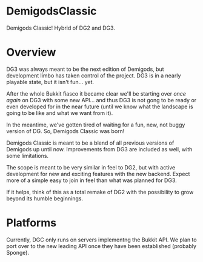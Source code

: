 DemigodsClassic
===============

Demigods Classic! Hybrid of DG2 and DG3.

Overview
========

DG3 was always meant to be the next edition of Demigods, but development limbo has taken control of the project. DG3 is in a nearly playable state, but it isn't fun... yet.

After the whole Bukkit fiasco it became clear we'll be starting over *once again* on DG3 with some new API... and thus DG3 is not gong to be ready or even developed for in the near future (until we know what the landscape is going to be like and what we want from it).

In the meantime, we've gotten tired of waiting for a fun, new, not buggy version of DG. So, Demigods Classic was born!

Demigods Classic is meant to be a blend of all previous versions of Demigods up until now. Improvements from DG3 are included as well, with some limitations.

The scope is meant to be very similar in feel to DG2, but with active development for new and exciting features with the new backend. Expect more of a simple easy to join in feel than what was planned for DG3.

If it helps, think of this as a total remake of DG2 with the possibility to grow beyond its humble beginnings.

Platforms
=========

Currently, DGC only runs on servers implementng the Bukkit API.  We plan to port over to the new leading API once they have been established (probably Sponge).
